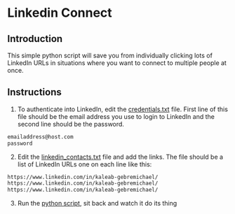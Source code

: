 # Linkedin Connect
## Introduction
This simple python script will save you from individually clicking lots of LinkedIn URLs in situations where you want to connect to multiple people at once. 

## Instructions

1. To authenticate into LinkedIn, edit the [credentials.txt](./credentials.txt) file. First line of this file should be the email address you use to login to LinkedIn and the second line should be the password.
```bash
emailaddress@host.com
password
```
2. Edit the [linkedin_contacts.txt](./linkedin_contacts.txt) file and add the links. The file should be a list of LinkedIn URLs one on each line like this:
```bash
https://www.linkedin.com/in/kaleab-gebremichael/
https://www.linkedin.com/in/kaleab-gebremichael/
https://www.linkedin.com/in/kaleab-gebremichael/
```
3. Run the [python script](./Linkedin.py), sit back and watch it do its thing
